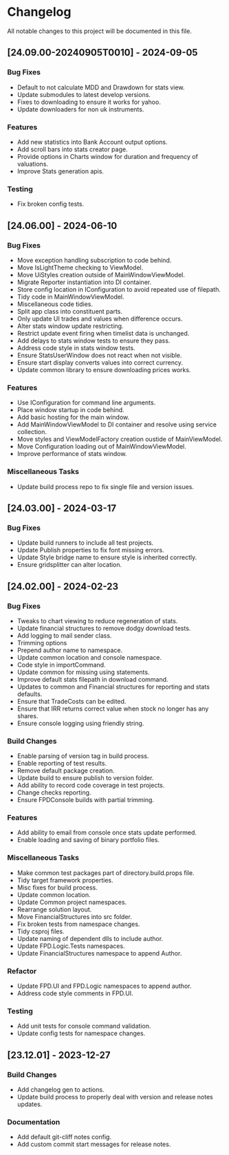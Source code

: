 # Changelog

All notable changes to this project will be documented in this file.

## [24.09.00-20240905T0010] - 2024-09-05

### Bug Fixes

- Default to not calculate MDD and Drawdown for stats view.
- Update submodules to latest develop versions.
- Fixes to downloading to ensure it works for yahoo.
- Update downloaders for non uk instruments.

### Features

- Add new statistics into Bank Account output options.
- Add scroll bars into stats creator page.
- Provide options in Charts window for duration and frequency of valuations.
- Improve Stats generation apis.

### Testing

- Fix broken config tests.

## [24.06.00] - 2024-06-10

### Bug Fixes

- Move exception handling subscription to code behind.
- Move IsLightTheme checking to ViewModel.
- Move UiStyles creation outside of MainWindowViewModel.
- Migrate Reporter instantiation into DI container.
- Store config location in IConfiguration to avoid repeated use of filepath.
- Tidy code in MainWindowViewModel.
- Miscellaneous code tidies.
- Split app class into constituent parts.
- Only update UI trades and values when difference occurs.
- Alter stats window update restricting.
- Restrict update event firing when timelist data is unchanged.
- Add delays to stats window tests to ensure they pass.
- Address code style in stats window tests.
- Ensure StatsUserWindow does not react when not visible.
- Ensure start display converts values into correct currency.
- Update common library to ensure downloading prices works.

### Features

- Use IConfiguration for command line arguments.
- Place window startup in code behind.
- Add basic hosting for the main window.
- Add MainWindowViewModel to DI container and resolve using service collection.
- Move styles and ViewModelFactory creation oustide of MainViewModel.
- Move Configuration loading out of MainWindowViewModel.
- Improve performance of stats window.

### Miscellaneous Tasks

- Update build process repo to fix single file and version issues.

## [24.03.00] - 2024-03-17

### Bug Fixes

- Update build runners to include all test projects.
- Update Publish properties to fix font missing errors.
- Update Style bridge name to ensure style is inherited correctly.
- Ensure gridsplitter can alter location.

## [24.02.00] - 2024-02-23

### Bug Fixes

- Tweaks to chart viewing to reduce regeneration of stats.
- Update financial structures to remove dodgy download tests.
- Add logging to mail sender class.
- Trimming options
- Prepend author name to namespace.
- Update common location and console namespace.
- Code style in importCommand.
- Update common for missing using statements.
- Improve default stats filepath in download command.
- Updates to common and Financial structures for reporting and stats defaults.
- Ensure that TradeCosts can be edited.
- Ensure that IRR returns correct value when stock no longer has any shares.
- Ensure console logging using friendly string.

### Build Changes

- Enable parsing of version tag in build process.
- Enable reporting of test results.
- Remove default package creation.
- Update build to ensure publish to version folder.
- Add ability to record code coverage in test projects.
- Change checks reporting.
- Ensure FPDConsole builds with partial trimming.

### Features

- Add ability to email from console once stats update performed.
- Enable loading and saving of binary portfolio files.

### Miscellaneous Tasks

- Make common test packages part of directory.build.props file.
- Tidy target framework properties.
- Misc fixes for build process.
- Update common location.
- Update Common project namespaces.
- Rearrange solution layout.
- Move FinancialStructures into src folder.
- Fix broken tests from namespace changes.
- Tidy csproj files.
- Update naming of dependent dlls to include author.
- Update FPD.Logic.Tests namespaces.
- Update FinancialStructures namespace to append Author.

### Refactor

- Update FPD.UI and FPD.Logic namespaces to append author.
- Address code style comments in FPD.UI.

### Testing

- Add unit tests for console command validation.
- Update config tests for namespace changes.

## [23.12.01] - 2023-12-27

### Build Changes

- Add changelog gen to actions.
- Update build process to properly deal with version and release notes updates.

### Documentation

- Add default git-cliff notes config.
- Add custom commit start messages for release notes.

<!-- generated by git-cliff -->
